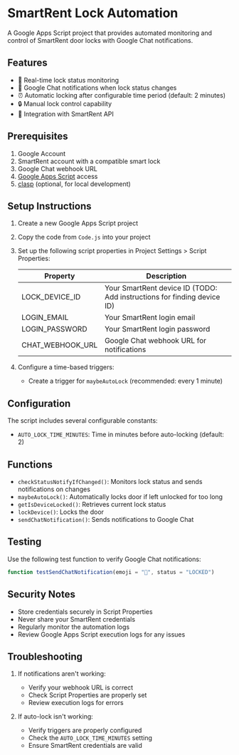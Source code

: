 # SmartRent Lock Automation

A Google Apps Script project that provides automated monitoring and control of SmartRent door locks with Google Chat notifications.

## Features

- 🔐 Real-time lock status monitoring
- 🔔 Google Chat notifications when lock status changes
- ⏰ Automatic locking after configurable time period (default: 2 minutes)
- 🔒 Manual lock control capability
- 📱 Integration with SmartRent API

## Prerequisites

1. Google Account
2. SmartRent account with a compatible smart lock
3. Google Chat webhook URL
4. [Google Apps Script](https://script.google.com/) access
5. [clasp](https://github.com/google/clasp) (optional, for local development)

## Setup Instructions

1. Create a new Google Apps Script project
2. Copy the code from `Code.js` into your project
3. Set up the following script properties in Project Settings > Script Properties:

   | Property | Description |
   |----------|-------------|
   | LOCK_DEVICE_ID | Your SmartRent device ID (TODO: Add instructions for finding device ID) |
   | LOGIN_EMAIL | Your SmartRent login email |
   | LOGIN_PASSWORD | Your SmartRent login password |
   | CHAT_WEBHOOK_URL | Google Chat webhook URL for notifications |

4. Configure a time-based triggers:
   - Create a trigger for `maybeAutoLock` (recommended: every 1 minute)

## Configuration

The script includes several configurable constants:

- `AUTO_LOCK_TIME_MINUTES`: Time in minutes before auto-locking (default: 2)

## Functions

- `checkStatusNotifyIfChanged()`: Monitors lock status and sends notifications on changes
- `maybeAutoLock()`: Automatically locks door if left unlocked for too long
- `getIsDeviceLocked()`: Retrieves current lock status
- `lockDevice()`: Locks the door
- `sendChatNotification()`: Sends notifications to Google Chat

## Testing

Use the following test function to verify Google Chat notifications:
```javascript
function testSendChatNotification(emoji = "🔐", status = "LOCKED")
```

## Security Notes

- Store credentials securely in Script Properties
- Never share your SmartRent credentials
- Regularly monitor the automation logs
- Review Google Apps Script execution logs for any issues

## Troubleshooting

1. If notifications aren't working:
   - Verify your webhook URL is correct
   - Check Script Properties are properly set
   - Review execution logs for errors

2. If auto-lock isn't working:
   - Verify triggers are properly configured
   - Check the `AUTO_LOCK_TIME_MINUTES` setting
   - Ensure SmartRent credentials are valid

